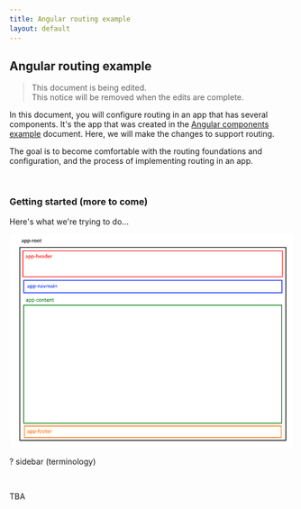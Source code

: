 ```yaml
---
title: Angular routing example
layout: default
---
```


## Angular routing example

> This document is being edited.  
> This notice will be removed when the edits are complete.

In this document, you will configure routing in an app that has several components. It's the app that was created in the [Angular components example](angular-components-example) document. Here, we will make the changes to support routing.

The goal is to become comfortable with the routing foundations and configuration, and the process of implementing routing in an app. 

<br>

### Getting started (more to come)

Here's what we're trying to do...  

![Multiple components](../media/angular-routing-v1.png)

? sidebar (terminology)

<br>

TBA

<br>